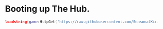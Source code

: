 # Booting up The Hub.
```lua
loadstring(game:HttpGet('https://raw.githubusercontent.com/SeasonalKirito/SeasonWare/main/Loader.lua?token=GHSAT0AAAAAABZARLLZDEE5J4CACRH4A64CY4TTH3A'))()
```

